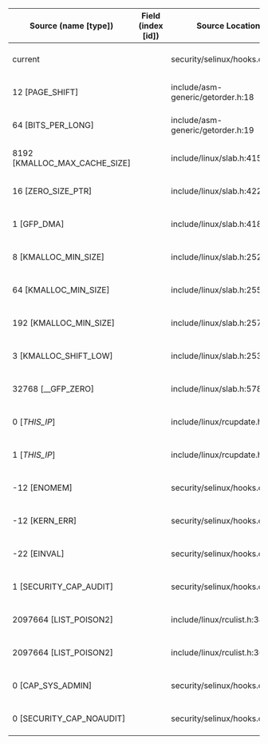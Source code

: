 | Source (name [type])          | Field (index [id]) | Source Location                    | Label at Source             |
|-------------------------------|--------------------|------------------------------------|-----------------------------|
| current                       |                    | security/selinux/hooks.c:2088      | subject, dynamic, external  |
| 12 [PAGE_SHIFT]               |                    | include/asm-generic/getorder.h:18  | all, static, external       |
| 64 [BITS_PER_LONG]            |                    | include/asm-generic/getorder.h:19  | all, static, external       |
| 8192 [KMALLOC_MAX_CACHE_SIZE] |                    | include/linux/slab.h:415           | all, static, external       |
| 16 [ZERO_SIZE_PTR]            |                    | include/linux/slab.h:422           | all, static, external       |
| 1 [GFP_DMA]                   |                    | include/linux/slab.h:418           | all, static, external       |
| 8 [KMALLOC_MIN_SIZE]          |                    | include/linux/slab.h:252           | all, static, external       |
| 64 [KMALLOC_MIN_SIZE]         |                    | include/linux/slab.h:255           | all, static, external       |
| 192 [KMALLOC_MIN_SIZE]        |                    | include/linux/slab.h:257           | all, static, external       |
| 3 [KMALLOC_SHIFT_LOW]         |                    | include/linux/slab.h:253           | all, static, external       |
| 32768 [__GFP_ZERO]            |                    | include/linux/slab.h:578           | all, static, external       |
| 0 [_THIS_IP_]                 |                    | include/linux/rcupdate.h:418       | all, static, external       |
| 1 [_THIS_IP_]                 |                    | include/linux/rcupdate.h:423       | all, static, external       |
| -12 [ENOMEM]                  |                    | security/selinux/hooks.c:5085      | all, static, external       |
| -12 [KERN_ERR]                |                    | security/selinux/hooks.c:1573      | all, static, external       |
| -22 [EINVAL]                  |                    | security/selinux/hooks.c:1576      | all, static, external       |
| 1 [SECURITY_CAP_AUDIT]        |                    | security/selinux/hooks.c:1580      | all, static, external       |
| 2097664 [LIST_POISON2]        |                    | include/linux/rculist.h:346        | all, static, external       |
| 2097664 [LIST_POISON2]        |                    | include/linux/rculist.h:366        | all, static, external       |
| 0 [CAP_SYS_ADMIN]             |                    | security/selinux/hooks.c:2088      | all, static, external       |
| 0 [SECURITY_CAP_NOAUDIT]      |                    | security/selinux/hooks.c:2089      | all, static, external       |